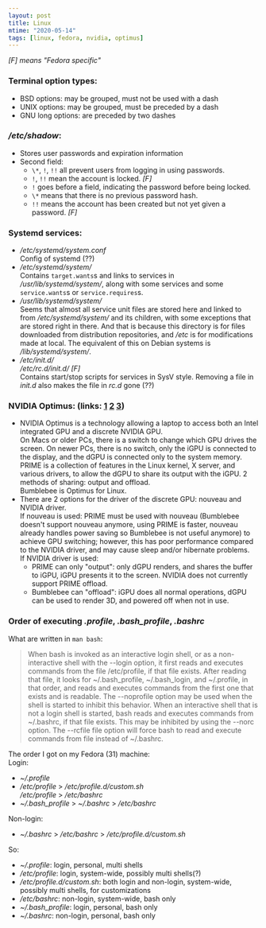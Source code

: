 ```yaml
---
layout: post
title: Linux
mtime: "2020-05-14"
tags: [linux, fedora, nvidia, optimus]
---
```


_[F] means "Fedora specific"_

### Terminal option types:
- BSD options: may be grouped, must not be used with a dash
- UNIX options: may be grouped, must be preceded by a dash
- GNU long options: are preceded by two dashes

### _/etc/shadow_:
- Stores user passwords and expiration information
- Second field:
    - `\*`, `!`, `!!` all prevent users from logging in using passwords.
    - `!`, `!!` mean the account is locked. _[F]_
    - `!` goes before a field, indicating the password before being locked.
    - `\*` means that there is no previous password hash.
    - `!!` means the account has been created but not yet given a password. _[F]_

### Systemd services:
- _/etc/systemd/system.conf_  
Config of systemd (??)
- _/etc/systemd/system/_  
Contains `target.wants`s and links to services in _/usr/lib/systemd/system/_, along with some services and some `service.wants`s or `service.requires`s.
- _/usr/lib/systemd/system/_  
Seems that almost all service unit files are stored here and linked to from _/etc/systemd/system/_ and its children, with some exceptions that are stored right in there. And that is because this directory is for files downloaded from distribution repositories, and _/etc_ is for modifications made at local. The equivalent of this on Debian systems is _/lib/systemd/system/_.
- _/etc/init.d/_  
  _/etc/rc.d/init.d/_ _[F]_  
Contains start/stop scripts for services in SysV style. Removing a file in _init.d_ also makes the file in _rc.d_ gone (??)

### NVIDIA Optimus: (links: [1](https://devtalk.nvidia.com/default/topic/957814/linux/prime-and-prime-synchronization/) [2](https://wiki.archlinux.org/index.php/NVIDIA_Optimus#SDDM) [3](https://docs.fedoraproject.org/en-US/quick-docs/bumblebee/))
- NVIDIA Optimus is a technology allowing a laptop to access both an Intel integrated GPU and a discrete NVIDIA GPU.  
On Macs or older PCs, there is a switch to change which GPU drives the screen. On newer PCs, there is no switch, only the iGPU is connected to the display, and the dGPU is connected only to the system memory.  
PRIME is a collection of features in the Linux kernel, X server, and various drivers, to allow the dGPU to share its output with the iGPU. 2 methods of sharing: output and offload.  
Bumblebee is Optimus for Linux.
- There are 2 options for the driver of the discrete GPU: nouveau and NVIDIA driver.  
If nouveau is used: PRIME must be used with nouveau (Bumblebee doesn't support nouveau anymore, using PRIME is faster, nouveau already handles power saving so Bumblebee is not useful anymore) to achieve GPU switching; however, this has poor performance compared to the NVIDIA driver, and may cause sleep and/or hibernate problems.  
If NVIDIA driver is used:
  - PRIME can only "output": only dGPU renders, and shares the buffer to iGPU, iGPU presents it to the screen. NVIDIA does not currently support PRIME offload.
  - Bumblebee can "offload": iGPU does all normal operations, dGPU can be used to render 3D, and powered off when not in use.

### Order of executing _.profile_, _.bash_profile_, _.bashrc_
What are written in `man bash`:
> When bash is invoked as an interactive login shell, or as a non-interactive shell with the --login option, it first reads and executes commands from the file /etc/profile, if that file exists.  After reading  that  file,  it looks  for  ~/.bash_profile,  ~/.bash_login,  and  ~/.profile,  in  that order, and reads and executes commands from the first one that exists and is readable.  The --noprofile option may be used when the shell is started to inhibit this behavior.
> When an interactive shell that is not a login shell is started, bash reads and executes commands from ~/.bashrc, if that file exists.  This may be inhibited by using the --norc option.  The --rcfile file  option  will force bash to read and execute commands from file instead of ~/.bashrc.

The order I got on my Fedora (31) machine:  
Login:
- _~/.profile_
- _/etc/profile_ > _/etc/profile.d/custom.sh_  
_/etc/profile_ > _/etc/bashrc_
- _~/.bash_profile_ > _~/.bashrc_ > _/etc/bashrc_

Non-login:
- _~/.bashrc_ > _/etc/bashrc_ > _/etc/profile.d/custom.sh_

So:
- _~/.profile_: login, personal, multi shells
- _/etc/profile_: login, system-wide, possibly multi shells(?)
- _/etc/profile.d/custom.sh_: both login and non-login, system-wide, possibly multi shells, for customizations
- _/etc/bashrc_: non-login, system-wide, bash only
- _~/.bash_profile_: login, personal, bash only
- _~/.bashrc_: non-login, personal, bash only
